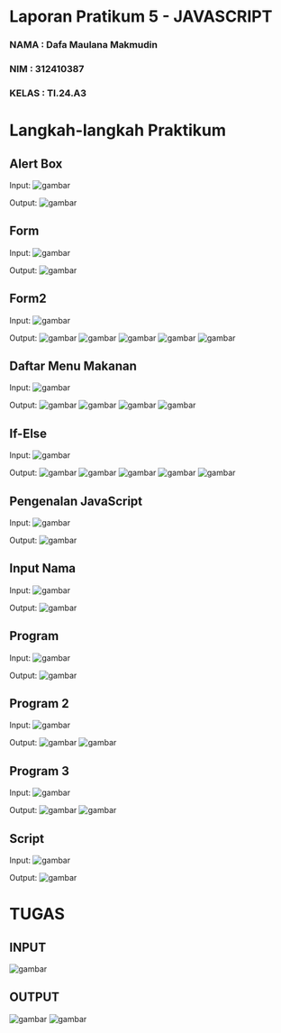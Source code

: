 # Laporan Pratikum 5 - JAVASCRIPT
### NAMA : Dafa Maulana Makmudin
### NIM : 312410387
### KELAS : TI.24.A3

# Langkah-langkah Praktikum

## Alert Box
Input:
![gambar](alert.png)

Output:
![gambar](alertO.png)

## Form
Input: 
![gambar](form.png)

Output:
![gambar](formO.png)

## Form2
Input:
![gambar](form2.png)

Output:
![gambar](form2O1.png)
![gambar](form2O2.png)
![gambar](form2O3.png)
![gambar](form2O4.png)
![gambar](form2O5.png)

## Daftar Menu Makanan
Input:
![gambar](htmldom.png)

Output:
![gambar](htmldomO1.png)
![gambar](htmldomO2.png)
![gambar](htmldomO3.png)
![gambar](htmldomO4.png)

## If-Else
Input:
![gambar](if_else.png)

Output:
![gambar](if-elseO1.png)
![gambar](if-elseO2.png)
![gambar](if-elseO3.png)
![gambar](if-elseO4.png)
![gambar](if-elseO5.png)

## Pengenalan JavaScript
Input:
![gambar](lab5_javascript.png)

Output:
![gambar](lab5_javascriptO.png)

## Input Nama
Input:
![gambar](pemasukandata.png)

Output:
![gambar](pemasukandataO.png)

## Program
Input:
![gambar](program.png)

Output:
![gambar](programO.png)

## Program 2
Input:
![gambar](program2.png)

Output:
![gambar](program2O1.png)
![gambar](program2O2.png)

## Program 3
Input:
![gambar](program3.png)

Output:
![gambar](program3O1.png)
![gambar](program3O2.png)

## Script
Input:
![gambar](script.png)

Output:
![gambar](scriptO.png)

# TUGAS

## INPUT
![gambar](tugas.png)

## OUTPUT
![gambar](tugasO.png)
![gambar](tugasO2.png)
